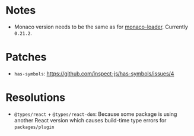 # Notes

- Monaco version needs to be the same as for [monaco-loader](https://github.com/suren-atoyan/monaco-loader/blob/master/package.json). Currently `0.21.2`.

# Patches

- `has-symbols`: https://github.com/inspect-js/has-symbols/issues/4

# Resolutions

- `@types/react` + `@types/react-dom`: Because some package is using another React version which causes build-time type errors for `packages/plugin`
